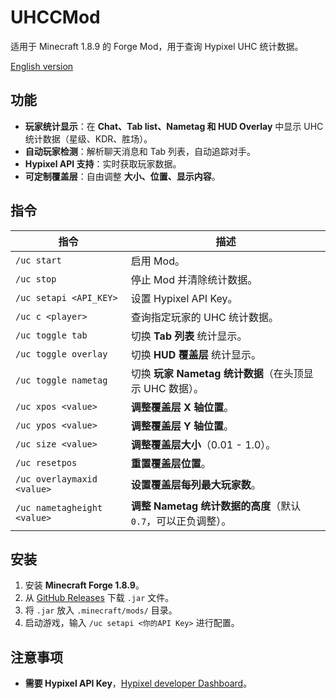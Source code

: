 # UHCCMod

适用于 Minecraft 1.8.9 的 Forge Mod，用于查询 Hypixel UHC 统计数据。

[English version](https://github.com/daoheautumn/uhcc/blob/main/README_EN.md)

## 功能

- **玩家统计显示**：在 **Chat、Tab list、Nametag 和 HUD Overlay** 中显示 UHC 统计数据（星级、KDR、胜场）。
- **自动玩家检测**：解析聊天消息和 Tab 列表，自动追踪对手。
- **Hypixel API 支持**：实时获取玩家数据。
- **可定制覆盖层**：自由调整 **大小、位置、显示内容**。

## 指令

| 指令 | 描述 |
|------|------|
| `/uc start` | 启用 Mod。 |
| `/uc stop` | 停止 Mod 并清除统计数据。 |
| `/uc setapi <API_KEY>` | 设置 Hypixel API Key。 |
| `/uc c <player>` | 查询指定玩家的 UHC 统计数据。 |
| `/uc toggle tab` | 切换 **Tab 列表** 统计显示。 |
| `/uc toggle overlay` | 切换 **HUD 覆盖层** 统计显示。 |
| `/uc toggle nametag` | 切换 **玩家 Nametag 统计数据**（在头顶显示 UHC 数据）。 |
| `/uc xpos <value>` | **调整覆盖层 X 轴位置**。 |
| `/uc ypos <value>` | **调整覆盖层 Y 轴位置**。 |
| `/uc size <value>` | **调整覆盖层大小**（0.01 - 1.0）。 |
| `/uc resetpos` | **重置覆盖层位置**。 |
| `/uc overlaymaxid <value>` | **设置覆盖层每列最大玩家数**。 |
| `/uc nametagheight <value>` | **调整 Nametag 统计数据的高度**（默认 `0.7`，可以正负调整）。 |

## 安装

1. 安装 **Minecraft Forge 1.8.9**。  
2. 从 [GitHub Releases](https://github.com/daoheautumn/uhcc/releases) 下载 `.jar` 文件。  
3. 将 `.jar` 放入 `.minecraft/mods/` 目录。  
4. 启动游戏，输入 `/uc setapi <你的API Key>` 进行配置。  

## 注意事项

- **需要 Hypixel API Key**，[Hypixel developer Dashboard](https://developer.hypixel.net/)。  
